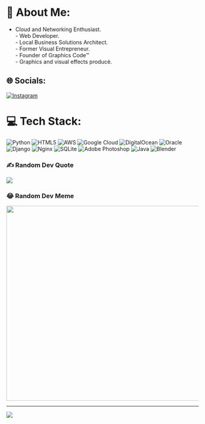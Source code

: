 # 💫 About Me:
- Cloud and Networking Enthusiast.<br>- Web Developer.<br>- Local Business Solutions Architect.<br>- Former Visual Entrepreneur.<br>- Founder of Graphics Code™<br>   - Graphics and visual effects producé.


## 🌐 Socials:
[![Instagram](https://img.shields.io/badge/Instagram-%23E4405F.svg?logo=Instagram&logoColor=white)](https://instagram.com/a3ro.xyz) 

# 💻 Tech Stack:
![Python](https://img.shields.io/badge/python-3670A0?style=plastic&logo=python&logoColor=ffdd54) ![HTML5](https://img.shields.io/badge/html5-%23E34F26.svg?style=plastic&logo=html5&logoColor=white) ![AWS](https://img.shields.io/badge/AWS-%23FF9900.svg?style=plastic&logo=amazon-aws&logoColor=white) ![Google Cloud](https://img.shields.io/badge/Google%20Cloud-%234285F4.svg?style=plastic&logo=google-cloud&logoColor=white) ![DigitalOcean](https://img.shields.io/badge/DigitalOcean-%230167ff.svg?style=plastic&logo=digitalOcean&logoColor=white) ![Oracle](https://img.shields.io/badge/Oracle-F80000?style=plastic&logo=oracle&logoColor=white) ![Django](https://img.shields.io/badge/django-%23092E20.svg?style=plastic&logo=django&logoColor=white) ![Nginx](https://img.shields.io/badge/nginx-%23009639.svg?style=plastic&logo=nginx&logoColor=white) ![SQLite](https://img.shields.io/badge/sqlite-%2307405e.svg?style=plastic&logo=sqlite&logoColor=white) ![Adobe Photoshop](https://img.shields.io/badge/adobephotoshop-%2331A8FF.svg?style=plastic&logo=adobephotoshop&logoColor=white) ![Java](https://img.shields.io/badge/java-%23ED8B00.svg?style=plastic&logo=java&logoColor=white) ![Blender](https://img.shields.io/badge/blender-%23F5792A.svg?style=plastic&logo=blender&logoColor=white)

### ✍️ Random Dev Quote
![](https://quotes-github-readme.vercel.app/api?type=vetical&theme=radical)

### 😂 Random Dev Meme
<img src="https://www.google.com/url?sa=i&url=https%3A%2F%2Fwww.boredpanda.com%2Fprogrammer-funny-coding-jokes%2F&psig=AOvVaw2y1r6baQAJ91pyUcF00Ebh&ust=1673586380143000&source=images&cd=vfe&ved=0CBAQjRxqFwoTCPil2KChwfwCFQAAAAAdAAAAABAJ/" width="512px"/>

---
[![](https://visitcount.itsvg.in/api?id=a3ro-dev&icon=2&color=1)](https://visitcount.itsvg.in)

<!-- Proudly created with GPRM ( https://gprm.itsvg.in ) -->

